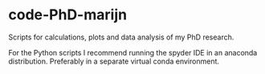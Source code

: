 # code-PhD-marijn

Scripts for calculations, plots and data analysis of my PhD research. 

For the Python scripts I recommend running the spyder IDE in an anaconda distribution. Preferably in a separate virtual conda environment. 
